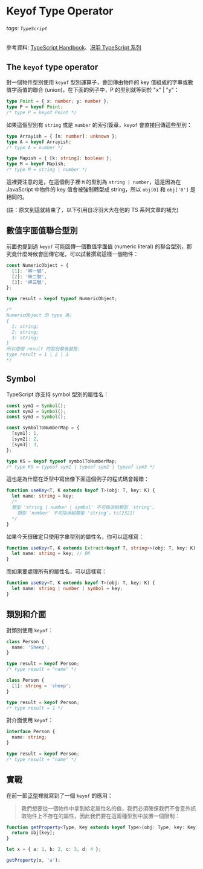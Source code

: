 # Keyof Type Operator

###### tags: `TypeScript`

參考資料: [TypeScript Handbook](https://www.typescriptlang.org/docs/handbook/intro.html)、[冴羽 TypeScript 系列](https://ts.yayujs.com/)

## The `keyof` type operator

對一個物件型別使用 `keyof` 型別運算子，會回傳由物件的 key 值組成的字串或數值字面值的聯合 (union)，在下面的例子中，P 的型別就等同於 "x" | "y"：

```ts
type Point = { x: number; y: number };
type P = keyof Point;
/* type P = keyof Point */
```

如果這個型別有 `string` 或是 `number` 的索引簽章，`keyof` 會直接回傳這些型別：

```ts
type Arrayish = { [n: number]: unknown };
type A = keyof Arrayish;
/* type A = number */

type Mapish = { [k: string]: boolean };
type M = keyof Mapish;
/* type M = string | number */
```

這裡要注意的是，在這個例子裡 `M` 的型別為 `string | number`，這是因為在 JavaScript 中物件的 key 值會被強制轉型成 string，所以 `obj[0]` 和 `obj['0']` 是相同的。


(註：原文到這就結束了，以下引用自冴羽大大在他的 TS 系列文章的補充)

## 數值字面值聯合型別

前面也提到過 `keyof` 可能回傳一個數值字面值 (numeric literal) 的聯合型別，那究竟什麼時候會回傳它呢，可以試著撰寫這樣一個物件：

```ts
const NumericObject = {
  [1]: '梓一號',
  [2]: '梓二號',
  [3]: '梓三號',
};

type result = keyof typeof NumericObject;

/*
NumericObject 的 type 為:
{
  1: string;
  2: string;
  3: string;
}
所以這個 result 的型別最後就是:
type result = 1 | 2 | 3
*/
```

## Symbol

TypeScript 亦支持 symbol 型別的屬性名：

```ts
const sym1 = Symbol();
const sym2 = Symbol();
const sym3 = Symbol();

const symbolToNumberMap = {
  [sym1]: 1,
  [sym2]: 2,
  [sym3]: 3,
};

type KS = keyof typeof symbolToNumberMap;
/* type KS = typeof sym1 | typeof sym2 | typeof sym3 */
```

這也是為什麼在泛型中寫出像下面這個例子的程式碼會報錯：

```ts
function useKey<T, K extends keyof T>(obj: T, key: K) {
  let name: string = key;
  /*
  類型 'string | number | symbol' 不可指派給類型 'string'。
    類型 'number' 不可指派給類型 'string'。ts(2322)
  */
}
```

如果今天很確定只使用字串型別的屬性名，你可以這樣寫：

```ts
function useKey<T, K extends Extract<keyof T, string>>(obj: T, key: K) {
  let name: string = key; // OK
}
```

而如果要處理所有的屬性名，可以這樣寫：

```ts
function useKey<T, K extends keyof T>(obj: T, key: K) {
  let name: string | number | symbol = key;
}
```

## 類別和介面

對類別使用 `keyof`：

```ts
class Person {
  name: 'Sheep';
}

type result = keyof Person;
/* type result = "name" */
```

```ts
class Person {
  [1]: string = 'sheep';
}

type result = keyof Person;
/* type result = 1 */
```

對介面使用 `keyof`：

```ts
interface Person {
  name: string;
}

type result = keyof Person;
/* type result = "name" */
```

## 實戰

在前一節[泛型](/typescript/generics.html#using-type-parameters-in-generic-constraints)裡就寫到了一個 `keyof` 的應用： 

> 我們想要從一個物件中拿到給定屬性名的值，我們必須確保我們不會意外抓取物件上不存在的屬性，因此我們要在這兩種型別中放置一個限制：

```ts {1}
function getProperty<Type, Key extends keyof Type>(obj: Type, key: Key) {
  return obj[key];
}

let x = { a: 1, b: 2, c: 3, d: 4 };

getProperty(x, 'a');
```
